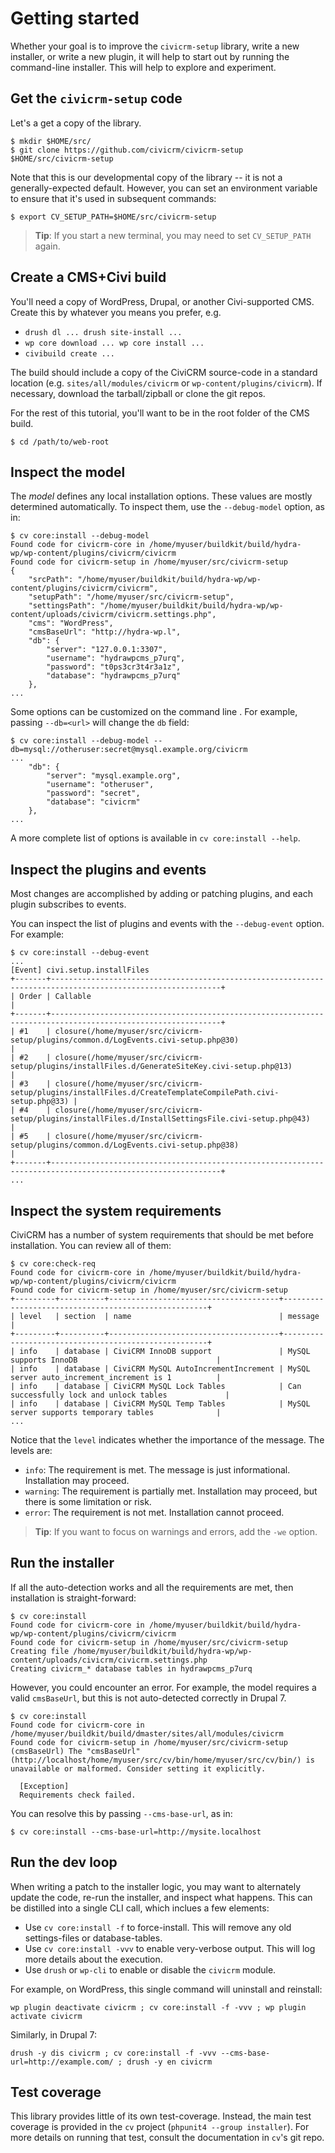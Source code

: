 # Getting started

Whether your goal is to improve the `civicrm-setup` library, write a new
installer, or write a new plugin, it will help to start out by running the
command-line installer. This will help to explore and experiment.

## Get the `civicrm-setup` code

Let's a get a copy of the library.

```
$ mkdir $HOME/src/
$ git clone https://github.com/civicrm/civicrm-setup $HOME/src/civicrm-setup
```

Note that this is our developmental copy of the library -- it is not a
generally-expected default. However, you can set an environment variable
to ensure that it's used in subsequent commands:

```
$ export CV_SETUP_PATH=$HOME/src/civicrm-setup 
```

> __Tip__: If you start a new terminal, you may need to set `CV_SETUP_PATH`
> again.

## Create a CMS+Civi build

You'll need a copy of WordPress, Drupal, or another Civi-supported CMS. 
Create this by whatever you means you prefer, e.g.

 * `drush dl ... drush site-install ...`
 * `wp core download ... wp core install ...`
 * `civibuild create ...`

The build should include a copy of the CiviCRM source-code in a standard
location (e.g. `sites/all/modules/civicrm` or `wp-content/plugins/civicrm`).
If necessary, download the tarball/zipball or clone the git repos.

For the rest of this tutorial, you'll want to be in the root folder of the
CMS build.

```
$ cd /path/to/web-root
```

## Inspect the model

The *model* defines any local installation options.  These values are mostly
determined automatically. To inspect them, use the `--debug-model` option, as in:

```
$ cv core:install --debug-model
Found code for civicrm-core in /home/myuser/buildkit/build/hydra-wp/wp-content/plugins/civicrm/civicrm
Found code for civicrm-setup in /home/myuser/src/civicrm-setup
{
    "srcPath": "/home/myuser/buildkit/build/hydra-wp/wp-content/plugins/civicrm/civicrm",
    "setupPath": "/home/myuser/src/civicrm-setup",
    "settingsPath": "/home/myuser/buildkit/build/hydra-wp/wp-content/uploads/civicrm/civicrm.settings.php",
    "cms": "WordPress",
    "cmsBaseUrl": "http://hydra-wp.l",
    "db": {
        "server": "127.0.0.1:3307",
        "username": "hydrawpcms_p7urq",
        "password": "t0ps3cr3t4r3a1z",
        "database": "hydrawpcms_p7urq"
    },
...
```

Some options can be customized on the command line . For example, passing `--db=<url>` will change the `db` field:

```
$ cv core:install --debug-model --db=mysql://otheruser:secret@mysql.example.org/civicrm
...
    "db": {
        "server": "mysql.example.org",
        "username": "otheruser",
        "password": "secret",
        "database": "civicrm"
    },
...
```

A more complete list of options is available in `cv core:install --help`.

## Inspect the plugins and events

Most changes are accomplished by adding or patching plugins, and each plugin subscribes to events.

You can inspect the list of plugins and events with the `--debug-event` option. For example:

```
$ cv core:install --debug-event
...
[Event] civi.setup.installFiles
+-------+------------------------------------------------------------------------------------------------------------+
| Order | Callable                                                                                                   |
+-------+------------------------------------------------------------------------------------------------------------+
| #1    | closure(/home/myuser/src/civicrm-setup/plugins/common.d/LogEvents.civi-setup.php@30)                       |
| #2    | closure(/home/myuser/src/civicrm-setup/plugins/installFiles.d/GenerateSiteKey.civi-setup.php@13)           |
| #3    | closure(/home/myuser/src/civicrm-setup/plugins/installFiles.d/CreateTemplateCompilePath.civi-setup.php@33) |
| #4    | closure(/home/myuser/src/civicrm-setup/plugins/installFiles.d/InstallSettingsFile.civi-setup.php@43)       |
| #5    | closure(/home/myuser/src/civicrm-setup/plugins/common.d/LogEvents.civi-setup.php@38)                       |
+-------+------------------------------------------------------------------------------------------------------------+
...
```

## Inspect the system requirements

CiviCRM has a number of system requirements that should be met before installation. You can review all of them:

```
$ cv core:check-req
Found code for civicrm-core in /home/myuser/buildkit/build/hydra-wp/wp-content/plugins/civicrm/civicrm
Found code for civicrm-setup in /home/myuser/src/civicrm-setup
+---------+----------+--------------------------------------+-----------------------------------------------------+
| level   | section  | name                                 | message                                             |
+---------+----------+--------------------------------------+-----------------------------------------------------+
| info    | database | CiviCRM InnoDB support               | MySQL supports InnoDB                               |
| info    | database | CiviCRM MySQL AutoIncrementIncrement | MySQL server auto_increment_increment is 1          |
| info    | database | CiviCRM MySQL Lock Tables            | Can successfully lock and unlock tables             |
| info    | database | CiviCRM MySQL Temp Tables            | MySQL server supports temporary tables              |
...
```

Notice that the `level` indicates whether the importance of the message. The levels are:

* `info`: The requirement is met. The message is just informational. Installation may proceed.
* `warning`: The requirement is partially met. Installation may proceed, but there is some limitation or risk.
* `error`: The requirement is not met. Installation cannot proceed.

> __Tip__: If you want to focus on warnings and errors, add the `-we` option.

## Run the installer

If all the auto-detection works and all the requirements are met, then installation is straight-forward:

```
$ cv core:install
Found code for civicrm-core in /home/myuser/buildkit/build/hydra-wp/wp-content/plugins/civicrm/civicrm
Found code for civicrm-setup in /home/myuser/src/civicrm-setup
Creating file /home/myuser/buildkit/build/hydra-wp/wp-content/uploads/civicrm/civicrm.settings.php
Creating civicrm_* database tables in hydrawpcms_p7urq
```

However, you could encounter an error.  For example, the model requires a valid `cmsBaseUrl`, but this
is not auto-detected correctly in Drupal 7.

```
$ cv core:install
Found code for civicrm-core in /home/myuser/buildkit/build/dmaster/sites/all/modules/civicrm
Found code for civicrm-setup in /home/myuser/src/civicrm-setup
(cmsBaseUrl) The "cmsBaseUrl" (http://localhost/home/myuser/src/cv/bin/home/myuser/src/cv/bin/) is unavailable or malformed. Consider setting it explicitly.
                              
  [Exception]                 
  Requirements check failed.  
```

You can resolve this by passing `--cms-base-url`, as in:

```
$ cv core:install --cms-base-url=http://mysite.localhost
```

## Run the dev loop

When writing a patch to the installer logic, you may want to alternately
update the code, re-run the installer, and inspect what happens. This
can be distilled into a single CLI call, which inclues a few elements:

* Use `cv core:install -f` to force-install. This will remove any old settings-files or database-tables.
* Use `cv core:install -vvv` to enable very-verbose output. This will log more details about the execution.
* Use `drush` or `wp-cli` to enable or disable the `civicrm` module.

For example, on WordPress, this single command will uninstall and reinstall:

```
wp plugin deactivate civicrm ; cv core:install -f -vvv ; wp plugin activate civicrm
```

Similarly, in Drupal 7:

```
drush -y dis civicrm ; cv core:install -f -vvv --cms-base-url=http://example.com/ ; drush -y en civicrm
```

## Test coverage

This library provides little of its own test-coverage.  Instead, the main
test coverage is provided in the `cv` project (`phpunit4 --group installer`).
For more details on running that test, consult the documentation in `cv`'s git repo.
